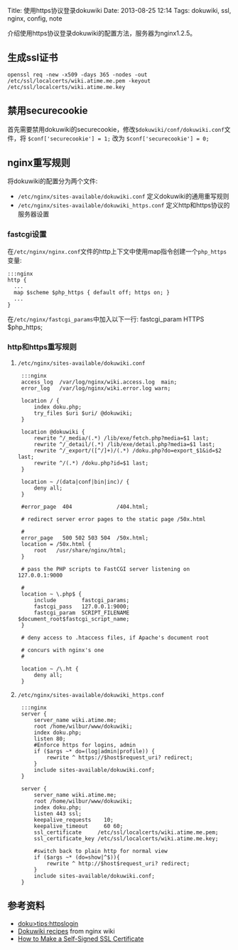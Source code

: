 Title: 使用https协议登录dokuwiki
Date: 2013-08-25 12:14
Tags: dokuwiki, ssl, nginx, config, note


介绍使用https协议登录dokuwiki的配置方法，服务器为nginx1.2.5。
## 生成ssl证书

    openssl req -new -x509 -days 365 -nodes -out /etc/ssl/localcerts/wiki.atime.me.pem -keyout /etc/ssl/localcerts/wiki.atime.me.key
## 禁用securecookie

首先需要禁用dokuwiki的securecookie，修改`$dokuwiki/conf/dokuwiki.conf`文件，将
    `$conf['securecookie'] = 1;`
改为
    `$conf['securecookie'] = 0;`

## nginx重写规则

将dokuwiki的配置分为两个文件:

*  `/etc/nginx/sites-available/dokuwiki.conf` 定义dokuwiki的通用重写规则
*  `/etc/nginx/sites-available/dokuwiki_https.conf` 定义http和https协议的服务器设置

### fastcgi设置

在`/etc/nginx/nginx.conf`文件的http上下文中使用map指令创建一个`php_https`变量:

    :::nginx
    http {
      ...  
      map $scheme $php_https { default off; https on; }
      ...
    }

在`/etc/nginx/fastcgi_params`中加入以下一行:
    fastcgi_param  HTTPS  $php_https;
### http和https重写规则

1. `/etc/nginx/sites-available/dokuwiki.conf`

        :::nginx
        access_log  /var/log/nginx/wiki.access.log  main;
        error_log   /var/log/nginx/wiki.error.log warn;
    
        location / {
            index doku.php;
            try_files $uri $uri/ @dokuwiki;
        }
    
        location @dokuwiki {
            rewrite ^/_media/(.*) /lib/exe/fetch.php?media=$1 last;
            rewrite ^/_detail/(.*) /lib/exe/detail.php?media=$1 last;
            rewrite ^/_export/([^/]+)/(.*) /doku.php?do=export_$1&id=$2 last;
            rewrite ^/(.*) /doku.php?id=$1 last;
        }
    
        location ~ /(data|conf|bin|inc)/ {
            deny all;
        }
    
        #error_page  404              /404.html;
    
        # redirect server error pages to the static page /50x.html
    
        #
        error_page   500 502 503 504  /50x.html;
        location = /50x.html {
            root   /usr/share/nginx/html;
        }
    
        # pass the PHP scripts to FastCGI server listening on 127.0.0.1:9000
    
        #
        location ~ \.php$ {
            include        fastcgi_params;
            fastcgi_pass   127.0.0.1:9000;
            fastcgi_param  SCRIPT_FILENAME $document_root$fastcgi_script_name;
        }
    
        # deny access to .htaccess files, if Apache's document root
    
        # concurs with nginx's one
        #
    
        location ~ /\.ht {
            deny all;
        }

2. `/etc/nginx/sites-available/dokuwiki_https.conf`
    
        :::nginx
        server {
            server_name wiki.atime.me;
            root /home/wilbur/www/dokuwiki;
            index doku.php;
            listen 80;
            #Enforce https for logins, admin
            if ($args ~* do=(log|admin|profile)) {
                rewrite ^ https://$host$request_uri? redirect;
            }
            include sites-available/dokuwiki.conf;
        }
    
        server {
            server_name wiki.atime.me;
            root /home/wilbur/www/dokuwiki;
            index doku.php;
            listen 443 ssl;
            keepalive_requests    10;
            keepalive_timeout     60 60;
            ssl_certificate     /etc/ssl/localcerts/wiki.atime.me.pem;
            ssl_certificate_key /etc/ssl/localcerts/wiki.atime.me.key;
    
            #switch back to plain http for normal view
            if ($args ~* (do=show|^$)){
                rewrite ^ http://$host$request_uri? redirect;
            }
            include sites-available/dokuwiki.conf;
        }

## 参考资料

*  [doku>tips:httpslogin](doku>tips/httpslogin)
*  [Dokuwiki recipes](http://wiki.nginx.org/Dokuwiki) from nginx wiki
*  [How to Make a Self-Signed SSL Certificate](http://library.linode.com/security/ssl-certificates/self-signed)

